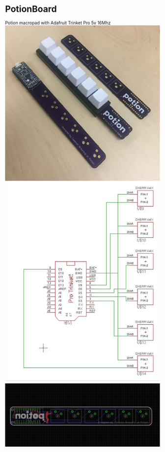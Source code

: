 # PotionBoard
Potion macropad with Adafruit Trinket Pro 5v 16Mhz
![Photo of PotionBoards at various levels of completion](doc/potionBoard.jpg)
![Photo of schematic](doc/schematic.jpg)
![Photo of layout](doc/layout.jpg)